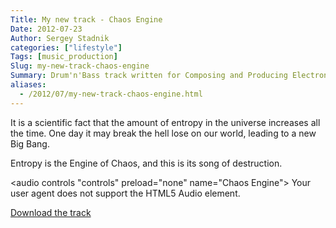```yaml
---
Title: My new track - Chaos Engine
Date: 2012-07-23
Author: Sergey Stadnik
categories: ["lifestyle"]
Tags: [music_production]
Slug: my-new-track-chaos-engine
Summary: Drum'n'Bass track written for Composing and Producing Electronic Music course
aliases:
  - /2012/07/my-new-track-chaos-engine.html
---
```


It is a scientific fact that the amount of entropy in the universe
increases all the time. One day it may break the hell lose on our world,
leading to a new Big Bang.

Entropy is the Engine of Chaos, and this is its song of destruction.

<audio controls "controls" preload="none" name="Chaos Engine">
    Your user agent does not support the HTML5 Audio element.
	<source src="https://ozmoroz-pub.s3.amazonaws.com/music/Chaos_Engine.mp3" type='audio/mpeg'>
</audio>

<a href="https://ozmoroz-pub.s3.amazonaws.com/music/Chaos_Engine.mp3" download target="_blank">Download the track</a>